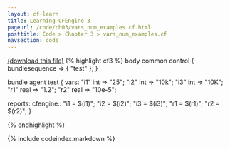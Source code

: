 ```yaml
---
layout: cf-learn
title: Learning CFEngine 3
pageurl: /code/ch03/vars_num_examples.cf.html
posttitle: Code > Chapter 3 > vars_num_examples.cf
navsection: code
---
```


[(download this file)](/src/ch03/vars_num_examples.cf)
{% highlight cf3 %}
body common control {
  bundlesequence => { "test" };
}

bundle agent test
{
  vars:
    "i1" int => "25";
    "i2" int => "10k";
    "i3" int => "10K";
    "r1" real => "1.2";
    "r2" real => "10e-5";

  reports:
    cfengine::
      "i1 = $(i1)";
      "i2 = $(i2)";
      "i3 = $(i3)";
      "r1 = $(r1)";
      "r2 = $(r2)";
}

{% endhighlight %}

{% include codeindex.markdown %}
